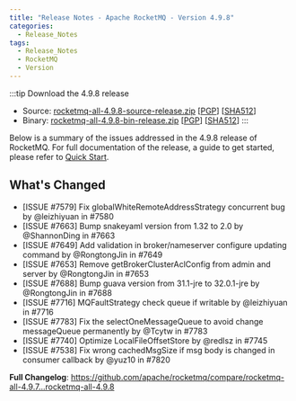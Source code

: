 ```yaml
---
title: "Release Notes - Apache RocketMQ - Version 4.9.8"
categories:
  - Release_Notes
tags:
  - Release_Notes
  - RocketMQ
  - Version
---
```


:::tip    Download the 4.9.8 release
- Source: [rocketmq-all-4.9.8-source-release.zip](https://dist.apache.org/repos/dist/release/rocketmq/4.9.8/rocketmq-all-4.9.8-source-release.zip) [[PGP](https://dist.apache.org/repos/dist/release/rocketmq/4.9.8/rocketmq-all-4.9.8-source-release.zip.asc)] [[SHA512](https://dist.apache.org/repos/dist/release/rocketmq/4.9.8/rocketmq-all-4.9.8-source-release.zip.sha512)]
- Binary: [rocketmq-all-4.9.8-bin-release.zip](https://dist.apache.org/repos/dist/release/rocketmq/4.9.8/rocketmq-all-4.9.8-bin-release.zip) [[PGP](https://dist.apache.org/repos/dist/release/rocketmq/4.9.8/rocketmq-all-4.9.8-bin-release.zip.asc)] [[SHA512](https://dist.apache.org/repos/dist/release/rocketmq/4.9.8/rocketmq-all-4.9.8-bin-release.zip.sha512)]
  :::
<!--truncate-->

Below is a summary of the issues addressed in the 4.9.8 release of RocketMQ. For full documentation of the release, a guide to get started, please refer to <a href='/docs/quickStart/01quickstart/'>Quick Start</a>.

## What's Changed

* [ISSUE #7579] Fix globalWhiteRemoteAddressStrategy concurrent bug by @leizhiyuan in #7580
* [ISSUE #7663] Bump snakeyaml version from 1.32 to 2.0 by @ShannonDing in #7663
* [ISSUE #7649] Add validation in broker/nameserver configure updating command by @RongtongJin in #7649
* [ISSUE #7653] Remove getBrokerClusterAclConfig from admin and server by @RongtongJin in #7653
* [ISSUE #7688] Bump guava version from 31.1-jre to 32.0.1-jre by @RongtongJin in #7688
* [ISSUE #7716] MQFaultStrategy check queue if writable by @leizhiyuan in #7716
* [ISSUE #7783] Fix the selectOneMessageQueue to avoid change messageQueue permanently by @Tcytw in #7783
* [ISSUE #7740] Optimize LocalFileOffsetStore by @redlsz in #7745
* [ISSUE #7538] Fix wrong cachedMsgSize if msg body is changed in consumer callback by @yuz10 in #7820

**Full Changelog**: https://github.com/apache/rocketmq/compare/rocketmq-all-4.9.7...rocketmq-all-4.9.8